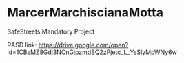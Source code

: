# MarcerMarchiscianaMotta
SafeStreets Mandatory Project

RASD link: https://drive.google.com/open?id=1CBsMZ8Gdj3NCnGjpzmdSQ2zPjetc_L_YsSlyMpWNy6w

